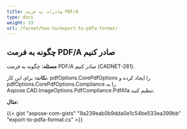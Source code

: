 ```yaml
---
title: صادرات به فرمت PDF/A
type: docs
weight: 33
url: /fa/net/how-to/export-to-pdfa-format/
---
```


## **چگونه به فرمت PDF/A صادر کنیم**

**مسئله:** چگونه به فرمت PDF/A صادر کنیم (CADNET-281).

**نکات:** برای این کار، pdfOptions.CorePdfOptions را ایجاد کرده و pdfOptions.CorePdfOptions.Compliance را به Aspose.CAD.ImageOptions.PdfCompliance.PdfA1a تنظیم کنید.

**مثال:**

{{< gist "aspose-com-gists" "9a239eab0b9dda0e1c54be533ea399bb" "export-to-pdfa-format.cs" >}}
